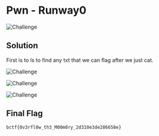 # Pwn - Runway0

![Challenge](https://github.com/x03ee/H7CTF-Writeups/blob/main/misc/had%20lunch/challenge.png)

## Solution

First is to ls to find any txt that we can flag after we just cat.

![Challenge](https://github.com/x03ee/H7CTF-Writeups/blob/main/misc/had%20lunch/challenge.png)

![Challenge](https://github.com/x03ee/H7CTF-Writeups/blob/main/misc/had%20lunch/challenge.png)

![Challenge](https://github.com/x03ee/H7CTF-Writeups/blob/main/misc/had%20lunch/challenge.png)
## Final Flag

```
bctf{0v3rfl0w_th3_M00m0ry_2d310e3de286658e}
```
